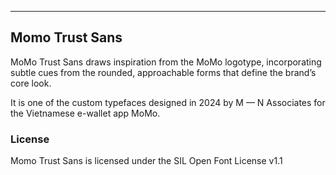 ----

## Momo Trust Sans

MoMo Trust Sans draws inspiration from the MoMo logotype, incorporating subtle cues from the rounded, approachable forms that define the brand’s core look.

It is one of the custom typefaces designed in 2024 by M — N Associates for the Vietnamese e-wallet app MoMo.

### License

Momo Trust Sans is licensed under the SIL Open Font License v1.1
